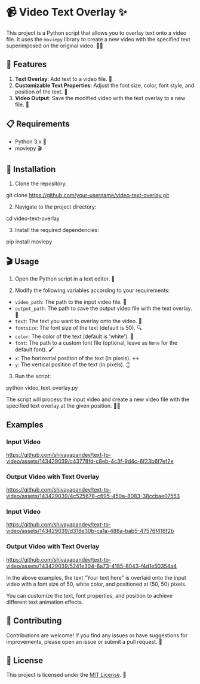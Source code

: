 # 📹 Video Text Overlay ✨

This project is a Python script that allows you to overlay text onto a video file. It uses the `moviepy` library to create a new video with the specified text superimposed on the original video. 🎥📝

## 🌟 Features

1. **Text Overlay**: Add text to a video file. 📜
2. **Customizable Text Properties**: Adjust the font size, color, font style, and position of the text. 🎨
3. **Video Output**: Save the modified video with the text overlay to a new file. 💾

## 📋 Requirements

- Python 3.x 🐍
- moviepy 🎬

## 🚀 Installation

1. Clone the repository:


git clone https://github.com/your-username/video-text-overlay.git

2. Navigate to the project directory:


cd video-text-overlay

3. Install the required dependencies:


pip install moviepy

## 🎬 Usage

1. Open the Python script in a text editor. 📝

2. Modify the following variables according to your requirements:

- `video_path`: The path to the input video file. 📂
- `output_path`: The path to save the output video file with the text overlay. 💾
- `text`: The text you want to overlay onto the video. 📝
- `fontsize`: The font size of the text (default is 50). 🔍
- `color`: The color of the text (default is 'white'). 🎨
- `font`: The path to a custom font file (optional, leave as `None` for the default font). 🖌️
- `x`: The horizontal position of the text (in pixels). ↔️
- `y`: The vertical position of the text (in pixels). ↕️

3. Run the script:


python video_text_overlay.py

The script will process the input video and create a new video file with the specified text overlay at the given position. 🎥✨





## Examples

### Input Video


https://github.com/shivayapandey/text-to-video/assets/143429039/c43778fd-c8eb-4c3f-9d4c-6f23b6f7ef2e



### Output Video with Text Overlay


https://github.com/shivayapandey/text-to-video/assets/143429039/4c525678-c695-450a-8083-38ccbae07553


### Input Video


https://github.com/shivayapandey/text-to-video/assets/143429039/d318e30b-ca1a-488a-bab5-47576f416f2b





### Output Video with Text Overlay



https://github.com/shivayapandey/text-to-video/assets/143429039/5241e304-6a73-4185-8043-f4d1e50354a4





In the above examples, the text "Your text here" is overlaid onto the input video with a font size of 50, white color, and positioned at (50, 50) pixels.

You can customize the text, font properties, and position to achieve different text animation effects.
## 🤝 Contributing

Contributions are welcome! If you find any issues or have suggestions for improvements, please open an issue or submit a pull request. 🙌

## 📄 License

This project is licensed under the [MIT License](LICENSE). 📜

